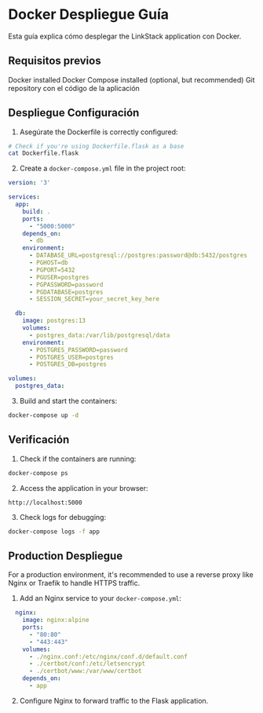 # Docker Despliegue Guía

Esta guía explica cómo desplegar the LinkStack application con Docker.

## Requisitos previos

Docker installed
Docker Compose installed (optional, but recommended)
Git repository con el código de la aplicación

## Despliegue Configuración

1. Asegúrate the Dockerfile is correctly configured:
```bash
# Check if you're using Dockerfile.flask as a base
cat Dockerfile.flask
```
2. Create a `docker-compose.yml` file in the project root:
```yaml
version: '3'

services:
  app:
    build: .
    ports:
      - "5000:5000"
    depends_on:
      - db
    environment:
      - DATABASE_URL=postgresql://postgres:password@db:5432/postgres
      - PGHOST=db
      - PGPORT=5432
      - PGUSER=postgres
      - PGPASSWORD=password
      - PGDATABASE=postgres
      - SESSION_SECRET=your_secret_key_here

  db:
    image: postgres:13
    volumes:
      - postgres_data:/var/lib/postgresql/data
    environment:
      - POSTGRES_PASSWORD=password
      - POSTGRES_USER=postgres
      - POSTGRES_DB=postgres

volumes:
  postgres_data:
```
3. Build and start the containers:
```bash
docker-compose up -d
```

## Verificación

1. Check if the containers are running:
```bash
docker-compose ps
```
2. Access the application in your browser:
```
http://localhost:5000
```
3. Check logs for debugging:
```bash
docker-compose logs -f app
```

## Production Despliegue

For a production environment, it's recommended to use a reverse proxy like Nginx or Traefik to handle HTTPS traffic.
1. Add an Nginx service to your `docker-compose.yml`:
```yaml
  nginx:
    image: nginx:alpine
    ports:
      - "80:80"
      - "443:443"
    volumes:
      - ./nginx.conf:/etc/nginx/conf.d/default.conf
      - ./certbot/conf:/etc/letsencrypt
      - ./certbot/www:/var/www/certbot
    depends_on:
      - app
```
2. Configure Nginx to forward traffic to the Flask application.

